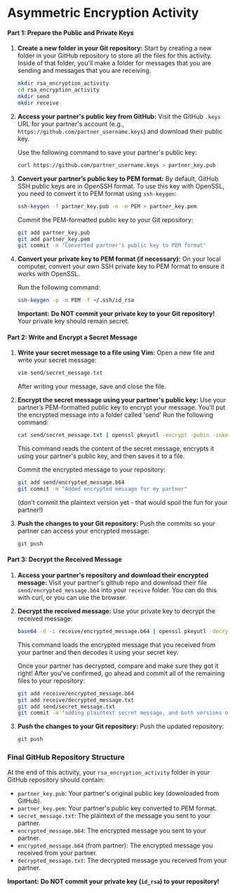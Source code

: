# Asymmetric Encryption Activity

#### Part 1: Prepare the Public and Private Keys

1. **Create a new folder in your Git repository:**
   Start by creating a new folder in your GitHub repository to store all the files for this activity. Inside of that folder, you'll make a folder for messages that you are sending and messages that you are receiving.

   ```bash
   mkdir rsa_encryption_activity
   cd rsa_encryption_activity
   mkdir send
   mkdir receive
   ```

2. **Access your partner's public key from GitHub:**
   Visit the GitHub `.keys` URL for your partner's account (e.g., `https://github.com/partner_username.keys`) and download their public key.

   Use the following command to save your partner's public key:
   ```bash
   curl https://github.com/partner_username.keys > partner_key.pub
   ```

3. **Convert your partner’s public key to PEM format:**
   By default, GitHub SSH public keys are in OpenSSH format. To use this key with OpenSSL, you need to convert it to PEM format using `ssh-keygen`:

   ```bash
   ssh-keygen -f partner_key.pub -e -m PEM > partner_key.pem
   ```

   Commit the PEM-formatted public key to your Git repository:
   ```bash
   git add partner_key.pub
   git add partner_key.pem
   git commit -m "Converted partner's public key to PEM format"
   ```

4. **Convert your private key to PEM format (if necessary):**
   On your local computer, convert your own SSH private key to PEM format to ensure it works with OpenSSL.

   Run the following command:
   ```bash
   ssh-keygen -p -m PEM -f ~/.ssh/id_rsa
   ```

   **Important:** **Do NOT commit your private key to your Git repository!** Your private key should remain secret.

#### Part 2: Write and Encrypt a Secret Message

1. **Write your secret message to a file using Vim:**
   Open a new file and write your secret message:
   ```bash
   vim send/secret_message.txt
   ```
   After writing your message, save and close the file.

2. **Encrypt the secret message using your partner's public key:**
   Use your partner’s PEM-formatted public key to encrypt your message. You'll put the encrypted message into a folder called 'send' Run the following command:

   ```bash
   cat send/secret_message.txt | openssl pkeyutl -encrypt -pubin -inkey partner_key.pem | base64 > send/encrypted_message.b64
   ```

   This command reads the content of the secret message, encrypts it using your partner's public key, and then saves it to a file.

   Commit the encrypted message to your repository:
   ```bash
   git add send/encrypted_message.b64
   git commit -m "Added encrypted message for my partner"
   ```

   (don't commit the plaintext version yet - that would spoil the fun for your partner!)

3. **Push the changes to your Git repository:**
   Push the commits so your partner can access your encrypted message:
   ```bash
   git push
   ```

#### Part 3: Decrypt the Received Message

1. **Access your partner's repository and download their encrypted message:**
   Visit your partner's github repo and download their file `send/encrypted_message.b64` into your `receive` folder. You can do this with curl, or you can use the browser.


2. **Decrypt the received message:**
   Use your private key to decrypt the received message:
   ```bash
   base64 -d -i receive/encrypted_message.b64 | openssl pkeyutl -decrypt -inkey ~/.ssh/id_rsa > receive/decrypted_message.txt
   ```
   This command loads the encrypted message that you received from your partner and then decodes it using your secret key.

   Once your partner has decrypted, compare and make sure they got it right! After you've confirmed, go ahead and commit all of the remaining files to your repository:
   ```bash
   git add receive/encrypted_message.b64 
   git add receive/decrypted_message.txt 
   git add send/secret_message.txt
   git commit -m "adding plaintext secret message, and both versions of secret message"
   ```

3. **Push the changes to your Git repository:**
   Push the updated repository:
   ```bash
   git push
   ```

### Final GitHub Repository Structure

At the end of this activity, your `rsa_encryption_activity` folder in your GitHub repository should contain:

- `partner_key.pub`: Your partner's original public key (downloaded from GitHub).
- `partner_key.pem`: Your partner's public key converted to PEM format.
- `secret_message.txt`: The plaintext of the message you sent to your partner.
- `encrypted_message.b64`: The encrypted message you sent to your partner.
- `encrypted_message.b64` (from partner): The encrypted message you received from your partner.
- `decrypted_message.txt`: The decrypted message you received from your partner.

**Important:** **Do NOT commit your private key (`id_rsa`) to your repository!**

